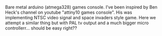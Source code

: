 Bare metal arduino (atmega328) games console. I've been inspired by Ben Heck's channel on youtube "attiny10 games console". His was implementing NTSC video signal and space invaders style game. Here we attempt a similar thing but with PAL tv output and a much bigger micro controllerr... should be easy right??
